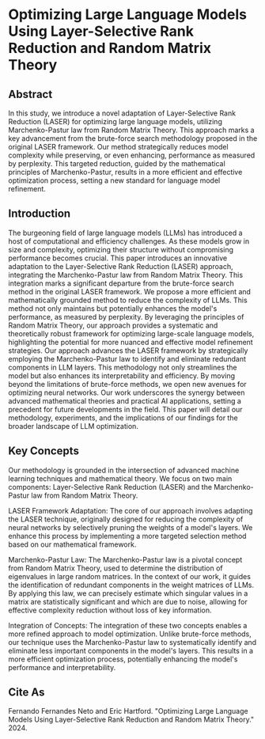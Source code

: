 # Optimizing Large Language Models Using Layer-Selective Rank Reduction and Random Matrix Theory

## Abstract
In this study, we introduce a novel adaptation of Layer-Selective Rank Reduction (LASER) for optimizing large language models, utilizing Marchenko-Pastur law from Random Matrix Theory. This approach marks a key advancement from the brute-force search methodology proposed in the original LASER framework. Our method strategically reduces model complexity while preserving, or even enhancing, performance as measured by perplexity. This targeted reduction, guided by the mathematical principles of Marchenko-Pastur, results in a more efficient and effective optimization process, setting a new standard for language model refinement.

## Introduction
The burgeoning field of large language models (LLMs) has introduced a host of computational and efficiency challenges. As these models grow in size and complexity, optimizing their structure without compromising performance becomes crucial. This paper introduces an innovative adaptation to the Layer-Selective Rank Reduction (LASER) approach, integrating the Marchenko-Pastur law from Random Matrix Theory. This integration marks a significant departure from the brute-force search method in the original LASER framework. We propose a more efficient and mathematically grounded method to reduce the complexity of LLMs. This method not only maintains but potentially enhances the model's performance, as measured by perplexity. By leveraging the principles of Random Matrix Theory, our approach provides a systematic and theoretically robust framework for optimizing large-scale language models, highlighting the potential for more nuanced and effective model refinement strategies.
Our approach advances the LASER framework by strategically employing the Marchenko-Pastur law to identify and eliminate redundant components in LLM layers. This methodology not only streamlines the model but also enhances its interpretability and efficiency. By moving beyond the limitations of brute-force methods, we open new avenues for optimizing neural networks. Our work underscores the synergy between advanced mathematical theories and practical AI applications, setting a precedent for future developments in the field. This paper will detail our methodology, experiments, and the implications of our findings for the broader landscape of LLM optimization.

## Key Concepts
Our methodology is grounded in the intersection of advanced machine learning techniques and mathematical theory. We focus on two main components: Layer-Selective Rank Reduction (LASER) and the Marchenko-Pastur law from Random Matrix Theory.

LASER Framework Adaptation: The core of our approach involves adapting the LASER technique, originally designed for reducing the complexity of neural networks by selectively pruning the weights of a model's layers. We enhance this process by implementing a more targeted selection method based on our mathematical framework.

Marchenko-Pastur Law: The Marchenko-Pastur law is a pivotal concept from Random Matrix Theory, used to determine the distribution of eigenvalues in large random matrices. In the context of our work, it guides the identification of redundant components in the weight matrices of LLMs. By applying this law, we can precisely estimate which singular values in a matrix are statistically significant and which are due to noise, allowing for effective complexity reduction without loss of key information.

Integration of Concepts: The integration of these two concepts enables a more refined approach to model optimization. Unlike brute-force methods, our technique uses the Marchenko-Pastur law to systematically identify and eliminate less important components in the model's layers. This results in a more efficient optimization process, potentially enhancing the model's performance and interpretability.

## Cite As
Fernando Fernandes Neto and Eric Hartford. "Optimizing Large Language Models Using Layer-Selective Rank Reduction and Random Matrix Theory." 2024.
